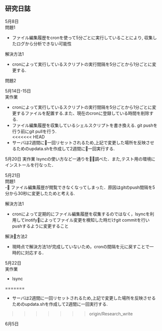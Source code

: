 ## 研究日誌  
5月8日  
問題1
- ファイル編集履歴をcronを使って5分ごとに実行していることにより, 収集したログから分析できない可能性 

解決方法1
- cronによって実行しているスクリプトの実行間隔を5分ごとから1分ごとに変更する.

問題2

5月14日-15日  
実作業
- cronによって実行しているスクリプトの実行間隔を5分ごとから1分ごとに変更するファイルを配置する.また、現在のcronに登録している時間を削除する.  
- ファイル編集履歴を収集しているシェルスクリプトを書き換える. git pushを行う前にgit pullを行う.  
<<<<<<< HEAD
- サーバは2週間に一回リセットされるため,上記で変更した場所を反映させるためのupdata.shを作成して2週間に一回実行する.

5月20日
実作業
lsyncの使い方など一通りを調べた．また,テスト用の環境にインストールを行なった．

5月21日  
問題1  
- ファイル編集履歴が閲覧できなくなってしまった．原因はgitのpush間隔を5分から30秒に変更したためと考える.  

解決方法1  
- cronによって定期的にファイル編集履歴を収集するのではなく，lsyncを利用してinotifyによってファイル変更を検知した時だけgit commitを行いpushするように変更すること

解決方法2
- 現時点で解決方法1が完成していないため，cronの間隔を元に戻すことで一時的に対応する．

5月22日  
実作業  
- lsync

=======
- サーバは2週間に一回リセットされるため,上記で変更した場所を反映させるためのupdata.shを作成して2週間に一回実行する.
>>>>>>> origin/Research_write

6月5日
